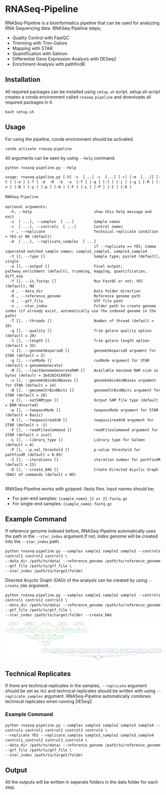 # RNASeq-Pipeline
 
 
 RNASeq-Pipeline is a bioinformatics pipeline that can be used for analyzing RNA Sequencing data. 
 RNASeq-Pipeline steps;
 
 - Quality Control with FastQC
 - Trimming with Trim-Galore
 - Mapping with STAR
 - Quantification with Salmon
 - Differential Gene Expression Analysis with DESeq2
 - Enrichment Analysis with pathfindR
 
## Installation

 All required packages can be installed using `setup.sh` script. setup.sh script creates a conda environment called `rnaseq-pipeline` and downloads all required packages in it. 

```
bash setup.sh
```
 
 ## Usage
 
 For using the pipeline, conda environment should be activated.
 
 ```
conda activate rnaseq-pipeline
```


All arguments can be seen by using `--help` command.

```
python rnaseq-pipeline.py --help
```


```
usage: rnaseq-pipeline.py [-h] -s  [...] -c  [...] [-r] [-m  [...]] [-t ] [-o ] [-f ] -d  -R  -G  -x  [-T ] [-q ] [-l ] [-i ] [-g ] [-M ] [-n ] [-B ] [-y ] [-p ] [-N ] [-F ] [-L ] [-P ] [-I ] [-D ]

RNASeq-Pipeline

optional arguments:
  -h, --help                            show this help message and exit
  -s  [ ...], --samples  [ ...]         Sample names
  -c  [ ...], --controls  [ ...]        Control names
  -r , --replicate                      Technical replicate condition = YES or NO (default)
  -m  [ ...], --replicate_samples  [ ...]
                                        if --replicate == YES; Comma seperated matched sample names; sample1_sample2, sample3_sample4
  -t [], --type []                      Sample type; paired (default), single
  -o [], --output []                    Final output; pathway_enrichment (default), trimming, mapping, quantification, diff_exp
  -f [], --is_fastqc []                 Run FastQC or not; YES (default), NO
  -d , --data_dir                       Data folder direction
  -R , --reference_genome               Reference genome path
  -G , --gtf_file                       GTF file path
  -x , --star_index                     Folder path to create genome index (if already exist, automatically use the indexed genome in the path)
  -T [], --threads []                   Number of thread (default = 16)
  -q [], --quality []                   Trim galore quality option (default = 20)
  -l [], --length []                    Trim galore length option (default = 35)
  -i [], --genomeSAsparseD []           genomeSAsparseD argument for STAR (default = 2)
  -g [], --runMode []                   runMode argument for STAR (default = genomeGenerate)
  -M [], --limitGenomeGenerateRAM []    Available maximum RAM size in bytes (default = 164282414959)
  -n [], --genomeSAindexNbases []       genomeSAindexNbases argument for STAR (default = 14)
  -B [], --genomeChrBinNbits []         genomeChrBinNbits argument for STAR (default = 18)
  -y [], --outSAMtype []                Output SAM file type (default = BAM Unsorted)
  -p [], --twopassMode []               twopassMode argument for STAR (default = Basic)
  -N [], --twopass1readsN []            twopass1readsN argument for STAR (default = -1)
  -F [], --readFilesCommand []          readFilesCommand argument for STAR (default = zcat)
  -L [], --library_type []              Library type for Salmon (default = A)
  -P [], --p_val_threshold []           p-value threshold for pathfindR (default = 0.05)
  -I [], --iterations []                iteration number for pathfindR (default = 25)
  -D [], --create_DAG []                Create Directed Acyclic Graph (DAG) of commands (default = NO)


```

RNASeq-Pipeline works with gzipped .fastq files. Input names should be;

- For pair-end samples: `{sample_name}_{1 or 2}.fastq.gz`
- For single-end samples: `{sample_name}.fastq.gz`

## Example Command

If reference genome indexed before, RNASeq-Pipeline automatically uses the path in the `--star_index` argument.If not, index genome will be created into the `--star_index` path.

```
python rnaseq-pipeline.py --samples sample1 sample2 sample3 --controls control1 control2 control3 \
--data_dir /path/to/data/ --reference_genome /path/to/reference_genome --gtf_file /path/to/gtf_file \
--star_index /path/to/target/folder
```

Directed Acyclic Graph (DAG) of the analysis can be created by using `--create_DAG` argument.

```
python rnaseq-pipeline.py --samples sample1 sample2 sample3 --controls control1 control2 control3 \
--data_dir /path/to/data/ --reference_genome /path/to/reference_genome --gtf_file /path/to/gtf_file \
--star_index /path/to/target/folder --create_DAG
```

<img src="https://github.com/berkgurdamar/RNASeq-Pipeline/blob/main/workflow/pipeline_dag.pdf?raw=true" style="max-width:100%;" />

## Technical Replicates

If there are technical replicates in the samples, `--replicate` argument should be set as `YES` and technical replicates should be written with using `--replicate_samples` argument. RNASeq-Pipeline automatically combines technical replicates when running DESeq2.

### Example Command
```
python rnaseq-pipeline.py --samples sample1 sample2 sample3 sample4 --controls control1 control2 control3 control4 \
--replicate YES --replicate_samples sample1_sample2 sample3_sample4 control1_control2 control3_control4 \
--data_dir /path/to/data/ --reference_genome /path/to/reference_genome --gtf_file /path/to/gtf_file \
--star_index /path/to/target/folder
```


## Output

All the outputs will be written in seperate folders in the data folder for each step. 



